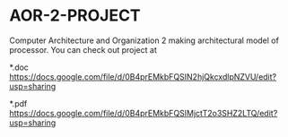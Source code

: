 AOR-2-PROJECT
=============

Computer Architecture and Organization 2 making architectural model of processor.
You can check out project at 

*.doc   https://docs.google.com/file/d/0B4prEMkbFQSIN2hjQkcxdlpNZVU/edit?usp=sharing

*.pdf   https://docs.google.com/file/d/0B4prEMkbFQSIMjctT2o3SHZ2LTQ/edit?usp=sharing
